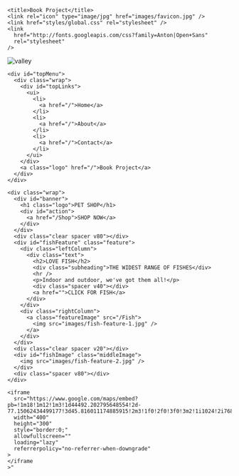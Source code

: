 <!DOCTYPE html>

<html>
  <head>
    <meta charset="“utf-8”" />

    <title>Book Project</title>
    <link rel="icon" type="image/jpg" href="images/favicon.jpg" />
    <link href="styles/global.css" rel="stylesheet" />
    <link
      href="http://fonts.googleapis.com/css?family=Anton|Open+Sans"
      rel="stylesheet"
    />
  </head>

  <body>
    <img src="images/valley.jpg" alt="valley" />
   

    <div id="topMenu">
      <div class="wrap">
        <div id="topLinks">
          <ui>
            <li>
              <a href="/">Home</a>
            </li>
            <li>
              <a href="/">About</a>
            </li>
            <li>
              <a href="/">Contact</a>
            </li>
          </ui>
        </div>
        <a class="logo" href="/">Book Project</a>
      </div>
    </div>

    <div class="wrap">
      <div id="banner">
        <h1 class="logo">PET SHOP</h1>
        <div id="action">
          <a href="/Shop">SHOP NOW</a>
        </div>
      </div>
      <div class="clear spacer v80"></div>
      <div id="fishFeature" class="feature">
        <div class="leftColumn">
          <div class="text">
            <h2>LOVE FISH</h2>
            <div class="subheading">THE WIDEST RANGE OF FISHES</div>
            <hr />
            <p>Indoor and outdoor, we've got them all!</p>
            <div class="spacer v40"></div>
            <a href="">CLICK FOR FISH</a>
          </div>
        </div>
        <div class="rightColumn">
          <a class="featureImage" src="/Fish">
            <img src="images/fish-feature-1.jpg" />
          </a>
        </div>
      </div>
      <div class="clear spacer v20"></div>
      <div id="fishImage" class="middleImage">
        <img src="images/fish-feature-2.jpg" />
      </div>
      <div class="spacer v80"></div>
    </div>

    <iframe
      src="https://www.google.com/maps/embed?pb=!1m18!1m12!1m3!1d44492.202795648554!2d-77.15062434499177!3d45.816011174885915!2m3!1f0!2f0!3f0!3m2!1i1024!2i768!4f13.1!3m3!1m2!1s0x4cd14d1b8e6d6243%3A0xc898283285e5b85c!2sPembroke%2C%20ON!5e0!3m2!1sen!2sca!4v1680555207140!5m2!1sen!2sca"
      width="400"
      height="300"
      style="border:0;"
      allowfullscreen=""
      loading="lazy"
      referrerpolicy="no-referrer-when-downgrade"
    >
    </iframe
    >"
  </body>
</html>




